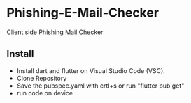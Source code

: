 # Phishing-E-Mail-Checker
Client side Phishing Mail Checker 

## Install
- Install dart and flutter on Visual Studio Code (VSC).
- Clone Repository
- Save the pubspec.yaml with crtl+s or run "flutter pub get"
- run code on device 
